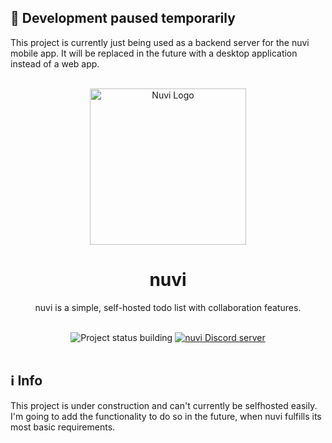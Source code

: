 ## 🔴 Development paused temporarily
This project is currently just being used as a backend server for the nuvi mobile app. It will be replaced in the future with a desktop application instead of a web app.
<br />
<br />
<div align="center">
    <a href="https://github.com/TimWitzdam/nuvi" align="center">
        <img src="https://i.imgur.com/gtUjxL7.png" alt="Nuvi Logo" height="250" />
    </a>
    <h1 align="center">nuvi</h1>
    <p align="center">nuvi is a simple, self-hosted todo list with collaboration features.</p>
    <br />
        <img alt="Project status building" src="https://img.shields.io/badge/Status-Still%20building-11" />
    <a href="https://discord.gg/vHb5wqv8Ka" target="_blank">
        <img alt="nuvi Discord server" src="https://img.shields.io/discord/1209210126397874236?logo=discord&label=Discord" />
    </a>
</div>
<br />

## ℹ️ Info

This project is under construction and can't currently be selfhosted easily. I'm going to add the functionality to do so in the future, when nuvi fulfills its most basic requirements.
